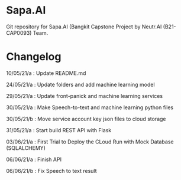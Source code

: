 # Sapa.AI
Git repository for Sapa.AI (Bangkit Capstone Project by Neutr.AI (B21-CAP0093) Team.

# Changelog
10/05/21/a : Update README.md

24/05/21/a : Update folders and add machine learning model

29/05/21/a : Update front-panick and machine learning services

30/05/21/a : Make Speech-to-text and machine learning python files

30/05/21/b : Move service account key json files to cloud storage

31/05/21/a : Start build REST API with Flask

03/06/21/a : First Trial to Deploy the CLoud Run with Mock Database (SQLALCHEMY)

06/06/21/a : Finish API

06/06/21/b : Fix Speech to text result